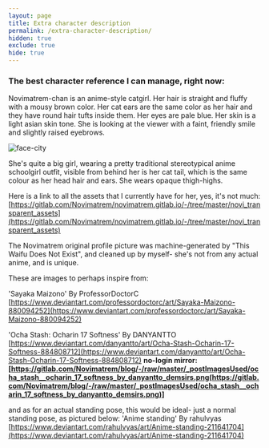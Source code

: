 ```yaml
---
layout: page
title: Extra character description
permalink: /extra-character-description/
hidden: true
exclude: true
hide: true
---
```


### The best character reference I can manage, right now:

Novimatrem-chan is an anime-style catgirl. Her hair is straight and fluffy with a mousy brown color. Her cat ears are the same color as her hair and they have round hair tufts inside them. Her eyes are pale blue. Her skin is a light asian skin tone. She is looking at the viewer with a faint, friendly smile and slightly raised eyebrows.

![face-city](https://gitlab.com/Novimatrem/blog/-/raw/master/faceCityMaxAbout.png)

She's quite a big girl, wearing a pretty traditional stereotypical anime schoolgirl outfit, visible from behind her is her cat tail, which is the same colour as her head hair and ears. She wears opaque thigh-highs.

Here is a link to all the assets that I currently have for her, yes, it's not much: [https://gitlab.com/Novimatrem/novimatrem.gitlab.io/-/tree/master/novi_transparent_assets](https://gitlab.com/Novimatrem/novimatrem.gitlab.io/-/tree/master/novi_transparent_assets)

The Novimatrem original profile picture was machine-generated by "This Waifu Does Not Exist", and cleaned up by myself- she's not from any actual anime, and is unique.

These are images to perhaps inspire from:

'Sayaka Maizono' By ProfessorDoctorC [https://www.deviantart.com/professordoctorc/art/Sayaka-Maizono-880094252](https://www.deviantart.com/professordoctorc/art/Sayaka-Maizono-880094252)

'Ocha Stash: Ocharin 17 Softness' By DANYANTTO [https://www.deviantart.com/danyantto/art/Ocha-Stash-Ocharin-17-Softness-884808712](https://www.deviantart.com/danyantto/art/Ocha-Stash-Ocharin-17-Softness-884808712) **no-login mirror: [https://gitlab.com/Novimatrem/blog/-/raw/master/_postImagesUsed/ocha_stash__ocharin_17_softness_by_danyantto_demsirs.png(https://gitlab.com/Novimatrem/blog/-/raw/master/_postImagesUsed/ocha_stash__ocharin_17_softness_by_danyantto_demsirs.png)]**

and as for an actual standing pose, this would be ideal- just a normal standing pose, as pictured below:
'Anime standing' By rahulvyas [https://www.deviantart.com/rahulvyas/art/Anime-standing-211641704](https://www.deviantart.com/rahulvyas/art/Anime-standing-211641704)

